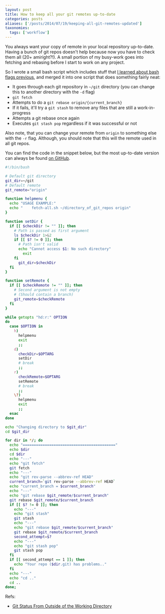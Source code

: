 ```yaml
---
layout: post
title: How to keep all your git remotes up-to-date
categories: posts
aliases: ['/posts/2014/07/19/keeping-all-git-remotes-updated']
taxonomies:
  tags: ['workflow']
---
```


You always want your copy of remote in your local repository up-to-date. Having a bunch of git repos doesn't help because now you have to check them all (20+ amiright?!). A small portion of my busy-work goes into fetching and rebasing before I start to work on any project.

So I wrote a small bash script which includes stuff that [I learned about bash flags previous][bash-flag], and merged it into one script that does something fairly neat:

- It goes through each git repository in `~/git` directory (you can change this to another directory with the `-d` flag)
- `git fetch`
- Attempts to do a `git rebase origin/{current_branch}`
- If it fails, it'll try a `git stash` to remove any files that are still a work-in-progress
- Attempts a git rebase once again
- Executes `git stash pop` regardless if it was successful or not

Also note, that you can change your remote from `origin` to something else with the `-r` flag. Although, you should note that this will the remote used in all git repos.

You can find the code in the snippet below, but the most up-to-date version can always be found [on GitHub][github-link].
<br>

~~~ bash
#!/bin/bash

# Default git directory
git_dir=~/git
# Default remote
git_remote="origin"

function helpmenu {
  echo "USAGE EXAMPLE:"
  echo "    fetch-all.sh ~/directory_of_git_repos origin"
}

function setDir {
  if [[ $checkDir != "" ]]; then
    # Path is passed as first argument
    ls $checkDir 1>&2
    if [[ $? != 0 ]]; then
      # Path isn't valid
      echo "Cannot access $1: No such directory"
        exit
    fi
      git_dir=$checkDir
  fi
}

function setRemote {
  if [[ $checkRemote != "" ]]; then
    # Second argument is not empty
    # (Should contain a branch)
    git_remote=$checkRemote
  fi
}

while getopts "hd:r:" OPTION
do
  case $OPTION in
    h)
      helpmenu
      exit
      ;;
    d)
      checkDir=$OPTARG
      setDir
      # break
      ;;
    r)
      checkRemote=$OPTARG
      setRemote
      # break
      ;;
    \?)
      helpmenu
      exit
      ;;
  esac
done

echo "Changing directory to $git_dir"
cd $git_dir

for dir in */; do
  echo "=========================================="
  echo $dir
  cd $dir
  echo "---"
  echo "git fetch"
  git fetch
  echo "---"
  echo "git rev-parse --abbrev-ref HEAD"
  current_branch=`git rev-parse --abbrev-ref HEAD`
  echo "current_branch = $current_branch"
  echo "---"
  echo "git rebase $git_remote/$current_branch"
  git rebase $git_remote/$current_branch
  if [[ $? != 0 ]]; then
    echo "---"
    echo "git stash"
    git stash
    echo "---"
    echo "git rebase $git_remote/$current_branch"
    git rebase $git_remote/$current_branch
    second_attempt=$?
    echo "---"
    echo "git stash pop"
    git stash pop
  fi
  if [[ second_attempt == 1 ]]; then
    echo "Your repo ($dir.git) has problems.."
  fi
  echo "---"
  echo "cd .."
  cd ..
done;
~~~

Refs:

-   [Git Status From Outside of the Working Directory][git-working-dir]

[git-working-dir]: http://www.bubblefoundry.com/blog/2011/02/git-status-from-outside-of-the-working-directory/
[bash-flag]: /posts/2013/05/26/different-ways-to-implement-flags-in-bash/
[github-link]: https://github.com/jonalmeida/snippets/blob/master/git/fetch-all.sh
